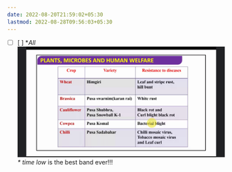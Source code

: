 ```yaml
---
date: 2022-08-20T21:59:02+05:30
lastmod: 2022-08-28T09:56:03+05:30
---
```


- [ ] [ ] **All ![Image](../static/img/6565173774517699c9349f0dd26cc45b.png) * time low* is the best band ever!!!
